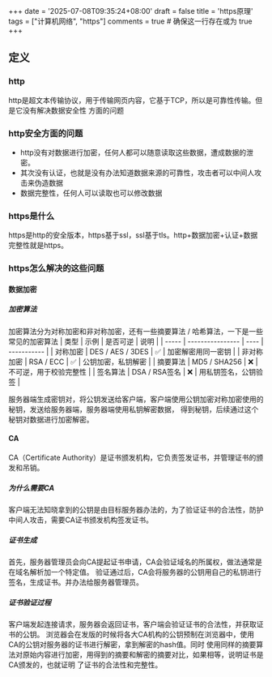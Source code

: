 +++
date = '2025-07-08T09:35:24+08:00'
draft = false
title = 'https原理'
tags  = ["计算机网络", "https"]
comments = true    # 确保这一行存在或为 true
+++

## 定义
### http
http是超文本传输协议，用于传输网页内容，它基于TCP，所以是可靠性传输。但是它没有解决数据安全性
方面的问题
### http安全方面的问题
* http没有对数据进行加密，任何人都可以随意读取这些数据，遭成数据的泄密。
* 其次没有认证，也就是没有办法知道数据来源的可靠性，攻击者可以中间人攻击来伪造数据
* 数据完整性，任何人可以读取也可以修改数据
### https是什么
https是http的安全版本，https基于ssl，ssl基于tls。http+数据加密+认证+数据完整性就是https。
### https怎么解决的这些问题
#### 数据加密
##### 加密算法
加密算法分为对称加密和非对称加密，还有一些摘要算法 / 哈希算法，一下是一些常见的加密算法
| 类型    | 示例               | 是否可逆 | 说明          |
| ----- | ---------------- | ---- | ----------- |
| 对称加密  | DES / AES / 3DES | ✅    | 加密解密用同一密钥   |
| 非对称加密 | RSA / ECC        | ✅    | 公钥加密，私钥解密   |
| 摘要算法  | MD5 / SHA256     | ❌    | 不可逆，用于校验完整性 |
| 签名算法  | DSA / RSA签名      | ❌    | 用私钥签名，公钥验签  |

服务器端生成密钥对，将公钥发送给客户端，客户端使用公钥加密对称加密使用的秘钥，发送给服务器端，服务器端使用私钥解密数据，
得到秘钥，后续通过这个秘钥对数据进行加密解密。
#### CA
CA（Certificate Authority）是证书颁发机构，它负责签发证书，并管理证书的颁发和吊销。
##### 为什么需要CA
客户端无法知晓拿到的公钥是由目标服务器办法的，为了验证证书的合法性，防护中间人攻击，需要CA证书颁发机构签发证书。
##### 证书生成
首先，服务器管理员会向CA提起证书申请，CA会验证域名的所属权，做法通常是在域名解析加一个特定值。
验证通过后，CA会将服务器的公钥用自己的私钥进行签名，生成证书。并办法给服务器管理员。
##### 证书验证过程
客户端发起连接请求，服务器会返回证书，客户端会验证证书的合法性，并获取证书的公钥。
浏览器会在发版的时候将各大CA机构的公钥预制在浏览器中，使用CA的公钥对服务器的证书进行解密，拿到解密的hash值。同时
使用同样的摘要算法对原始内容进行加密，用得到的摘要和解密的摘要对比，如果相等，说明证书是CA颁发的，也就证明
了证书的合法性和完整性。

